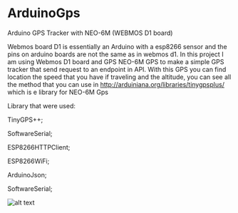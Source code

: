 # ArduinoGps
Arduino GPS Tracker with NEO-6M (WEBMOS D1 board)

Webmos board D1 is essentially an Arduino with a esp8266 sensor and the pins on arduino boards are not the same as in webmos d1. In this project I am using Webmos D1 board and GPS NEO-6M GPS to make a simple GPS tracker that send request to an endpoint in API. With this GPS you can find location the speed that you have if traveling and the altitude, you can see all the method that you can use in http://arduiniana.org/libraries/tinygpsplus/  which is e library for NEO-6M Gps


Library that were used:

TinyGPS++;

SoftwareSerial;

ESP8266HTTPClient;

ESP8266WiFi;

ArduinoJson;

SoftwareSerial;


![alt text](https://image.ibb.co/dpOMGp/Webmos_d1.png)
